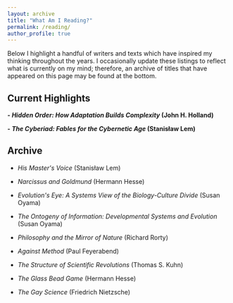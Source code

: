 ```yaml
---
layout: archive
title: "What Am I Reading?"
permalink: /reading/
author_profile: true
---
```


Below I highlight a handful of writers and texts which have inspired my thinking throughout the years. I occasionally update these listings to reflect what is currently on my mind; therefore, an archive of titles that have appeared on this page may be found at the bottom.

## Current Highlights

**- *Hidden Order: How Adaptation Builds Complexity* (John H. Holland)**

**- *The Cyberiad: Fables for the Cybernetic Age* (Stanisław Lem)**

## Archive

- *His Master's Voice* (Stanisław Lem)

- *Narcissus and Goldmund* (Hermann Hesse)

- *Evolution's Eye: A Systems View of the Biology-Culture Divide* (Susan Oyama)

- *The Ontogeny of Information: Developmental Systems and Evolution* (Susan Oyama)

- *Philosophy and the Mirror of Nature* (Richard Rorty)

- *Against Method* (Paul Feyerabend)

- *The Structure of Scientific Revolutions* (Thomas S. Kuhn)

- *The Glass Bead Game* (Hermann Hesse)

- *The Gay Science* (Friedrich Nietzsche)
